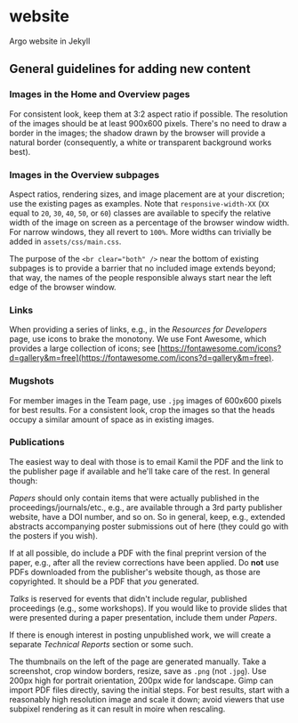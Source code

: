 # website

Argo website in Jekyll

## General guidelines for adding new content

### Images in the Home and Overview pages

For consistent look, keep them at 3:2 aspect ratio if possible.  The
resolution of the images should be at least 900x600 pixels.  There's no
need to draw a border in the images; the shadow drawn by the browser will
provide a natural border (consequently, a white or transparent background
works best).

### Images in the Overview subpages

Aspect ratios, rendering sizes, and image placement are at your discretion;
use the existing pages as examples.  Note that `responsive-width-XX` (`XX`
equal to `20`, `30`, `40`, `50`, or `60`) classes are available to specify
the relative width of the image on screen as a percentage of the browser
window width.  For narrow windows, they all revert to `100%`.  More widths
can trivially be added in `assets/css/main.css`.

The purpose of the `<br clear="both" />` near the bottom of existing
subpages is to provide a barrier that no included image extends beyond;
that way, the names of the people responsible always start near the left
edge of the browser window.

### Links

When providing a series of links, e.g., in the _Resources for Developers_
page, use icons to brake the monotony.  We use Font Awesome, which provides
a large collection of icons; see
[https://fontawesome.com/icons?d=gallery&m=free](https://fontawesome.com/icons?d=gallery&m=free).

### Mugshots

For member images in the Team page, use `.jpg` images of 600x600 pixels for
best results.  For a consistent look, crop the images so that the heads
occupy a similar amount of space as in existing images.

### Publications

The easiest way to deal with those is to email Kamil the PDF and the link
to the publisher page if available and he'll take care of the rest.  In
general though:

_Papers_ should only contain items that were actually published in the
proceedings/journals/etc., e.g., are available through a 3rd party
publisher website, have a DOI number, and so on.  So in general, keep,
e.g., extended abstracts accompanying poster submissions out of here (they
could go with the posters if you wish).

If at all possible, do include a PDF with the final preprint version of the
paper, e.g., after all the review corrections have been applied.  Do
**not** use PDFs downloaded from the publisher's website though, as those
are copyrighted.  It should be a PDF that _you_ generated.

_Talks_ is reserved for events that didn't include regular, published
proceedings (e.g., some workshops).  If you would like to provide slides
that were presented during a paper presentation, include them under
_Papers_.

If there is enough interest in posting unpublished work, we will create a
separate _Technical Reports_ section or some such.

The thumbnails on the left of the page are generated manually.  Take a
screenshot, crop window borders, resize, save as `.png` (not `.jpg`).  Use
200px high for portrait orientation, 200px wide for landscape.  Gimp can
import PDF files directly, saving the initial steps.  For best results,
start with a reasonably high resolution image and scale it down; avoid
viewers that use subpixel rendering as it can result in moire when
rescaling.
